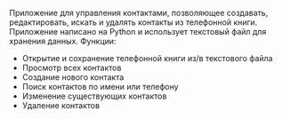 Приложение для управления контактами, позволяющее создавать, редактировать, искать и удалять контакты из телефонной книги. 
Приложение написано на Python и использует текстовый файл для хранения данных.
Функции:
- Открытие и сохранение телефонной книги из/в текстового файла
- Просмотр всех контактов
- Создание нового контакта
- Поиск контактов по имени или телефону
- Изменение существующих контактов
- Удаление контактов
